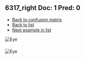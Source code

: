 ## 6317_right Doc: 1 Pred: 0
- [Back to confusion matrix](https://github.com/juliandewit/kaggle_retinopathy/blob/master/matrix.md)
- [Back to list](https://github.com/juliandewit/kaggle_retinopathy/blob/master/lists/10/list.md)
- [Next example in list](https://github.com/juliandewit/kaggle_retinopathy/blob/master/lists/10/63/6348_left.md)

![Eye](https://retinopaty.blob.core.windows.net/size1024/6317_right_1.jpeg)

### 

![Eye]()
